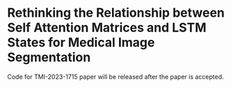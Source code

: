 # Rethinking the Relationship between Self Attention Matrices and LSTM States for Medical Image Segmentation

Code for TMI-2023-1715 paper will be released after the paper is accepted.
